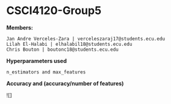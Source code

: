 # CSCI4120-Group5

**Members:** 

	Jan Andre Verceles-Zara | verceleszaraj17@students.ecu.edu
	Lilah El-Halabi | elhalabil18@students.ecu.edu
	Chris Bouton | boutonc18@students.ecu.edu
  
**Hyperparameters used**

	n_estimators and max_features
  
**Accuracy and (accuracy/number of features)**

![]
